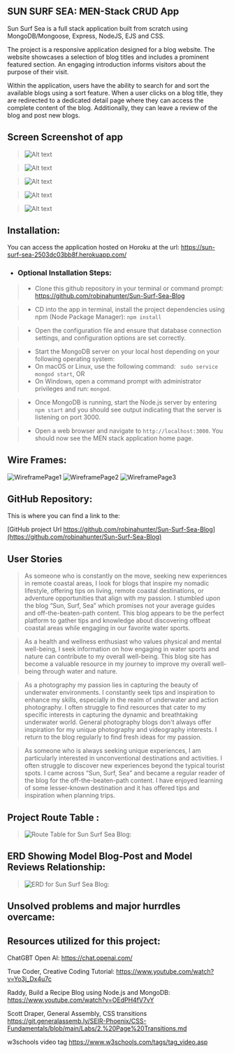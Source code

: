 
## SUN SURF SEA: MEN-Stack CRUD App

Sun Surf Sea is a full stack application built from scratch using MongoDB/Mongoose, Express, NodeJS, EJS and CSS.

The project is a responsive application designed for a blog website. The website showcases a selection of blog titles and includes a prominent featured section. An engaging introduction informs visitors about the purpose of their visit.

Within the application, users have the ability to search for and sort the available blogs using a sort feature. When a user clicks on a blog title, they are redirected to a dedicated detail page where they can access the complete content of the blog. Additionally, they can leave a review of the blog and post new blogs.

## Screen Screenshot of app
>![Alt text](public/assets/landingPage.png)

>![Alt text](public/assets/homePage.png)

>![Alt text](public/assets/index.png)

>![Alt text](public/assets/about.png)

>![Alt text](public/assets/newPost.png)

## Installation:

You can access the application hosted on Horoku at the url: https://sun-surf-sea-2503dc03bb8f.herokuapp.com/

- ### Optional Installation Steps: 

> - Clone this github repository in your terminal or command prompt: 
 https://github.com/robinahunter/Sun-Surf-Sea-Blog

> - CD into the app in terminal, install the project dependencies using npm (Node Package Manager):  `npm install` 

> - Open the configuration file and ensure that database connection settings, and configuration options are set correctly.

> - Start the MongoDB server on your local host depending on your following operating system:
> - On macOS or Linux, use the following command: ` sudo service mongod start`, 
> OR 
> - On Windows, open a command prompt with administrator privileges and run: `mongod`.

> - Once MongoDB is running, start the Node.js server by entering `npm start` and you should see output indicating that the server is listening on port 3000.

> - Open a web browser and navigate to `http://localhost:3000`. You should now see the MEN stack application home page.



## Wire Frames:
![WireframePage1](https://i.postimg.cc/Hk6sxqk9/sun-surf-sea-blog-WIREFRAME-robin.jpg)
![WireframePage2](https://i.postimg.cc/F1tkT2LL/sun-surf-sea-blog-WIREFRAME-robin2.jpg)
![WireframePage3](https://i.postimg.cc/L8pNXWb5/sun-surf-sea-blog-WIREFRAME-robin3.jpg)

## GitHub Repository:
This is where you can find a link to the: 

[GitHub project Url https://github.com/robinahunter/Sun-Surf-Sea-Blog](https://github.com/robinahunter/Sun-Surf-Sea-Blog)


## User Stories

>As someone who is constantly on the move, seeking new experiences in remote coastal areas, I look for blogs that inspire my nomadic lifestyle, offering tips on living, remote coastal destinations, or adventure opportunities that align with my passion. I stumbled upon the blog “Sun, Surf, Sea” which promises not your average guides and off-the-beaten-path content. This blog appears to be the perfect platform to gather tips and knowledge about discovering offbeat coastal areas while engaging in our favorite water sports.

>As a health and wellness enthusiast who values physical and mental well-being, I seek information on how engaging in water sports and nature can contribute to my overall well-being. This blog site has become a valuable resource in my journey to improve my overall well-being through water and nature.

>As a photography my passion lies in capturing the beauty of underwater environments. I constantly seek tips and inspiration to enhance my skills, especially in the realm of underwater and action photography. I often struggle to find resources that cater to my specific interests in capturing the dynamic and breathtaking underwater world. General photography blogs don't always offer inspiration for my unique photography and videography interests. I return to the blog regularly to find fresh ideas for my passion.

>As someone who is always seeking unique experiences, I am particularly interested in unconventional destinations and activities. I often struggle to discover new experiences beyond the typical tourist spots. I came across  “Sun, Surf, Sea”  and became a regular reader of the blog for the off-the-beaten-path content. I have enjoyed learning of some lesser-known destination and it has offered tips and inspiration when planning trips.


## Project Route Table :

>![Route Table for Sun Surf Sea Blog:](https://i.postimg.cc/HLM9BQnJ/sun-surf-sea-blog-ROUTE-TABLE.jpg)

## ERD Showing Model Blog-Post and Model Reviews Relationship: 

>![ERD for Sun Surf Sea Blog:](https://i.postimg.cc/yN4KvQR4/ERD-blog-site.jpg)

## Unsolved problems and major hurrdles overcame:

>

## Resources utilized for this project:

ChatGBT Open AI: https://chat.openai.com/

True Coder, Creative Coding Tutorial:
https://www.youtube.com/watch?v=Yo3j_Dx4u7c

Raddy, Build a Recipe Blog using Node.js and MongoDB:
https://www.youtube.com/watch?v=OEdPH4fV7vY

Scott Draper, General Assembly, CSS transitions
https://git.generalassemb.ly/SEIR-Phoenix/CSS-Fundamentals/blob/main/Labs/2.%20Page%20Transitions.md

w3schools video tag
https://www.w3schools.com/tags/tag_video.asp
